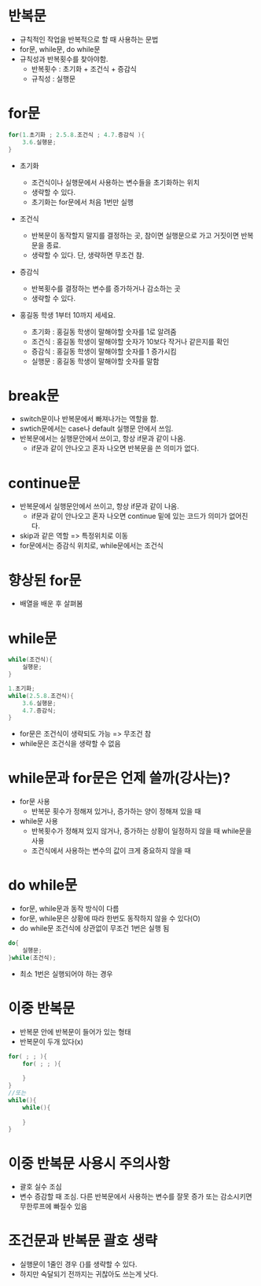 # 반복문

* 규칙적인 작업을 반복적으로 할 때 사용하는 문법
* for문, while문, do while문
* 규칙성과 반복횟수를 찾아야함.
  * 반복횟수 : 초기화 + 조건식 + 증감식
  * 규칙성 : 실행문



# for문

```java
for(1.초기화 ; 2.5.8.조건식 ; 4.7.증감식 ){
    3.6.실행문;
}
```

* 초기화 
  * 조건식이나 실행문에서 사용하는 변수들을 초기화하는 위치
  * 생략할 수 있다.
  * 초기화는 for문에서 처음 1번만 실행
* 조건식 
  * 반복문이 동작할지 말지를 결정하는 곳, 참이면 실행문으로 가고 거짓이면 반복문을 종료.
  * 생략할 수 있다. 단, 생략하면 무조건 참.
* 증감식 
  * 반복횟수를 결정하는 변수를 증가하거나 감소하는 곳
  * 생략할 수 있다.

* 홍길동 학생 1부터 10까지 세세요.
  * 초기화 : 홍길동 학생이 말해야할 숫자를 1로 알려줌
  * 조건식 : 홍길동 학생이 말해야할 숫자가 10보다 작거나 같은지를 확인
  * 증감식 : 홍길동 학생이 말해야할 숫자를 1 증가시킴
  * 실행문 : 홍길동 학생이 말해야할 숫자를 말함



# break문

*  switch문이나 반복문에서 빠져나가는 역할을 함.
* swtich문에서는 case나 default 실행문 안에서 쓰임.
* 반복문에서는 실행문안에서 쓰이고, 항상 if문과 같이 나옴.
  * if문과 같이 안나오고 혼자 나오면 반복문을 쓴 의미가 없다.



# continue문

* 반복문에서 실행문안에서 쓰이고, 항상 if문과 같이 나옴.
  * if문과 같이 안나오고 혼자 나오면 continue 밑에 있는 코드가 의미가 없어진다.
* skip과 같은 역할 => 특정위치로 이동
* for문에서는 증감식 위치로, while문에서는 조건식



# 향상된 for문

* 배열을 배운 후 살펴봄



# while문

```java
while(조건식){
    실행문;
}

1.초기화;
while(2.5.8.조건식){
    3.6.실행문;
    4.7.증감식;
}
```

* for문은 조건식이 생략되도 가능 => 무조건 참
* while문은 조건식을 생략할 수 없음

# while문과 for문은 언제 쓸까(강사는)?

* for문 사용
  * 반복문 횟수가 정해져 있거나, 증가하는 양이 정해져 있을 때
* while문 사용
  * 반복횟수가 정해져 있지 않거나, 증가하는 상황이 일정하지 않을 때 while문을 사용
  * 조건식에서 사용하는 변수의 값이 크게 중요하지 않을 때



# do while문

* for문, while문과 동작 방식이 다름
* for문, while문은 상황에 따라 한번도 동작하지 않을 수 있다(O)
* do while문 조건식에 상관없이 무조건 1번은 실행 됨

```java
do{
    실행문;
}while(조건식);
```

* 최소 1번은 실행되어야 하는 경우



# 이중 반복문

* 반복문 안에 반복문이 들어가 있는 형태
* 반복문이 두개 있다(x)

```java
for( ; ; ){
    for( ; ; ){
        
    }
}
//또는
while(){
    while(){
        
    }
}
```



# 이중 반복문 사용시 주의사항

* 괄호 실수 조심
* 변수 증감할 때 조심. 다른 반복문에서 사용하는 변수를 잘못 증가 또는 감소시키면 무한루프에 빠질수 있음



# 조건문과 반복문 괄호 생략

* 실행문이 1줄인 경우 {}를 생략할 수 있다.
* 하지만 숙달되기 전까지는 귀찮아도 쓰는게 낫다.









